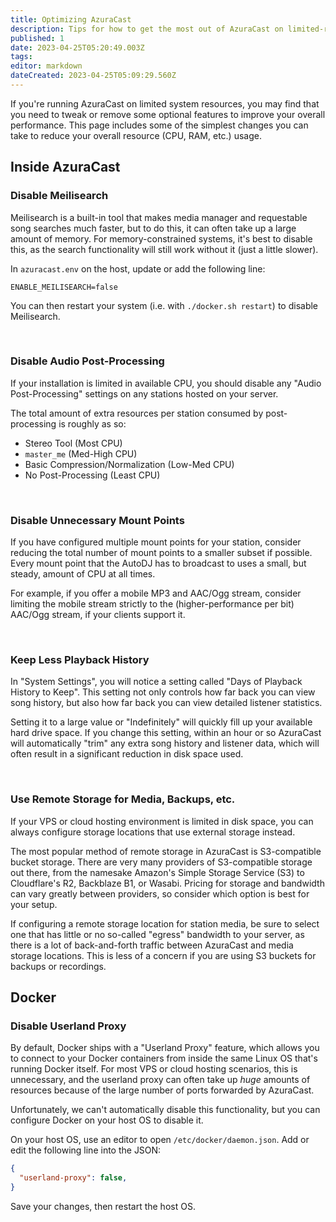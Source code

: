 ```yaml
---
title: Optimizing AzuraCast
description: Tips for how to get the most out of AzuraCast on limited-resource installations.
published: 1
date: 2023-04-25T05:20:49.003Z
tags: 
editor: markdown
dateCreated: 2023-04-25T05:09:29.560Z
---
```


If you're running AzuraCast on limited system resources, you may find that you need to tweak or remove some optional features to improve your overall performance. This page includes some of the simplest changes you can take to reduce your overall resource (CPU, RAM, etc.) usage.

## Inside AzuraCast

### Disable Meilisearch

Meilisearch is a built-in tool that makes media manager and requestable song searches much faster, but to do this, it can often take up a large amount of memory. For memory-constrained systems, it's best to disable this, as the search functionality will still work without it (just a little slower).

In `azuracast.env` on the host, update or add the following line:

```
ENABLE_MEILISEARCH=false
```

You can then restart your system (i.e. with `./docker.sh restart`) to disable Meilisearch.

<br>

### Disable Audio Post-Processing

If your installation is limited in available CPU, you should disable any "Audio Post-Processing" settings on any stations hosted on your server.

The total amount of extra resources per station consumed by post-processing is roughly as so:

 - Stereo Tool (Most CPU)
 - `master_me` (Med-High CPU)
 - Basic Compression/Normalization (Low-Med CPU)
 - No Post-Processing (Least CPU)

<br>

### Disable Unnecessary Mount Points

If you have configured multiple mount points for your station, consider reducing the total number of mount points to a smaller subset if possible. Every mount point that the AutoDJ has to broadcast to uses a small, but steady, amount of CPU at all times.

For example, if you offer a mobile MP3 and AAC/Ogg stream, consider limiting the mobile stream strictly to the (higher-performance per bit) AAC/Ogg stream, if your clients support it.

<br>

### Keep Less Playback History

In "System Settings", you will notice a setting called "Days of Playback History to Keep". This setting not only controls how far back you can view song history, but also how far back you can view detailed listener statistics.

Setting it to a large value or "Indefinitely" will quickly fill up your available hard drive space. If you change this setting, within an hour or so AzuraCast will automatically "trim" any extra song history and listener data, which will often result in a significant reduction in disk space used.

<br>

### Use Remote Storage for Media, Backups, etc.

If your VPS or cloud hosting environment is limited in disk space, you can always configure storage locations that use external storage instead.

The most popular method of remote storage in AzuraCast is S3-compatible bucket storage. There are very many providers of S3-compatible storage out there, from the namesake Amazon's Simple Storage Service (S3) to Cloudflare's R2, Backblaze B1, or Wasabi. Pricing for storage and bandwidth can vary greatly between providers, so consider which option is best for your setup.

If configuring a remote storage location for station media, be sure to select one that has little or no so-called "egress" bandwidth to your server, as there is a lot of back-and-forth traffic between AzuraCast and media storage locations. This is less of a concern if you are using S3 buckets for backups or recordings.

## Docker

### Disable Userland Proxy

By default, Docker ships with a "Userland Proxy" feature, which allows you to connect to your Docker containers from inside the same Linux OS that's running Docker itself. For most VPS or cloud hosting scenarios, this is unnecessary, and the userland proxy can often take up *huge* amounts of resources because of the large number of ports forwarded by AzuraCast.

Unfortunately, we can't automatically disable this functionality, but you can configure Docker on your host OS to disable it.

On your host OS, use an editor to open `/etc/docker/daemon.json`. Add or edit the following line into the JSON:

```json
{
  "userland-proxy": false,
}
```

Save your changes, then restart the host OS.